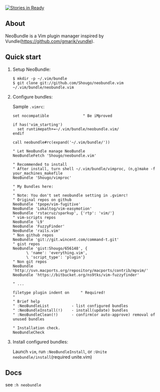 [![Stories in Ready](http://badge.waffle.io/Shougo/neobundle.vim.png)](http://waffle.io/Shougo/neobundle.vim)  
## About

NeoBundle is a Vim plugin manager inspired by Vundle(https://github.com/gmarik/vundle).

## Quick start

1. Setup NeoBundle:

     ```
     $ mkdir -p ~/.vim/bundle
     $ git clone git://github.com/Shougo/neobundle.vim ~/.vim/bundle/neobundle.vim
     ```

2. Configure bundles:

     Sample `.vimrc`:

     ```vim
     set nocompatible               " Be iMproved

     if has('vim_starting')
       set runtimepath+=~/.vim/bundle/neobundle.vim/
     endif

     call neobundle#rc(expand('~/.vim/bundle/'))

     " Let NeoBundle manage NeoBundle
     NeoBundleFetch 'Shougo/neobundle.vim'

     " Recommended to install
     " After install, turn shell ~/.vim/bundle/vimproc, (n,g)make -f your_machines_makefile
     NeoBundle 'Shougo/vimproc'

     " My Bundles here:
     "
     " Note: You don't set neobundle setting in .gvimrc!
     " Original repos on github
     NeoBundle 'tpope/vim-fugitive'
     NeoBundle 'Lokaltog/vim-easymotion'
     NeoBundle 'rstacruz/sparkup', {'rtp': 'vim/'}
     " vim-scripts repos
     NeoBundle 'L9'
     NeoBundle 'FuzzyFinder'
     NeoBundle 'rails.vim'
     " Non github repos
     NeoBundle 'git://git.wincent.com/command-t.git'
     " gist repos
     NeoBundle 'gist:Shougo/656148', {
           \ 'name': 'everything.vim',
           \ 'script_type': 'plugin'}
     " Non git repos
     NeoBundle 'http://svn.macports.org/repository/macports/contrib/mpvim/'
     NeoBundle 'https://bitbucket.org/ns9tks/vim-fuzzyfinder'

     " ...

     filetype plugin indent on     " Required!
     "
     " Brief help
     " :NeoBundleList          - list configured bundles
     " :NeoBundleInstall(!)    - install(update) bundles
     " :NeoBundleClean(!)      - confirm(or auto-approve) removal of unused bundles

     " Installation check.
     NeoBundleCheck
     ```
3. Install configured bundles:

     Launch `vim`, run `:NeoBundleInstall`, or `:Unite neobundle/install`(required unite.vim)

## Docs

see `:h neobundle`

